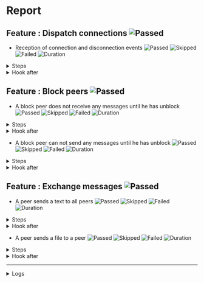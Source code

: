 # Report

## Feature : Dispatch connections ![Passed](https://img.shields.io/badge/Passed-green)

- Reception of connection and disconnection events ![Passed](https://img.shields.io/badge/18-Passed-green) ![Skipped](https://img.shields.io/badge/0-Skipped-yellow) ![Failed](https://img.shields.io/badge/0-Failed-red) ![Duration](https://img.shields.io/badge/122s-951ms-blue)

<details>
<summary>Steps</summary>

  - the following peers are started (line 4) ![Passed](https://img.shields.io/badge/Passed-green) ![Duration](https://img.shields.io/badge/0s-307ms-blue)
  - the peer "P1" connects to "P0" (line 10) ![Passed](https://img.shields.io/badge/Passed-green) ![Duration](https://img.shields.io/badge/0s-22ms-blue)
  - the peer "P0" receives (line 11) ![Passed](https://img.shields.io/badge/Passed-green) ![Duration](https://img.shields.io/badge/0s-3ms-blue)
  - the peer "P1" receives (line 14) ![Passed](https://img.shields.io/badge/Passed-green) ![Duration](https://img.shields.io/badge/0s-15ms-blue)
  - the peer "P2" connects to "P0" (line 17) ![Passed](https://img.shields.io/badge/Passed-green) ![Duration](https://img.shields.io/badge/0s-2ms-blue)
  - the peer "P0" receives (line 18) ![Passed](https://img.shields.io/badge/Passed-green) ![Duration](https://img.shields.io/badge/0s-46ms-blue)
  - the peer "P1" receives (line 21) ![Passed](https://img.shields.io/badge/Passed-green) ![Duration](https://img.shields.io/badge/0s-11ms-blue)
  - the peer "P2" receives (line 24) ![Passed](https://img.shields.io/badge/Passed-green) ![Duration](https://img.shields.io/badge/0s-7ms-blue)
  - the peer "P3" connects to "P0" (line 28) ![Passed](https://img.shields.io/badge/Passed-green) ![Duration](https://img.shields.io/badge/0s-15ms-blue)
  - the peer "P0" receives (line 29) ![Passed](https://img.shields.io/badge/Passed-green) ![Duration](https://img.shields.io/badge/0s-21ms-blue)
  - the peer "P1" receives (line 32) ![Passed](https://img.shields.io/badge/Passed-green) ![Duration](https://img.shields.io/badge/30s-102ms-blue)
  - the peer "P2" receives (line 35) ![Passed](https://img.shields.io/badge/Passed-green) ![Duration](https://img.shields.io/badge/0s-2ms-blue)
  - the peer "P3" receives (line 38) ![Passed](https://img.shields.io/badge/Passed-green) ![Duration](https://img.shields.io/badge/2s-3ms-blue)
  - the peer "P2" disconnects (line 43) ![Passed](https://img.shields.io/badge/Passed-green) ![Duration](https://img.shields.io/badge/0s-8ms-blue)
  - the peer "P0" receives (line 44) ![Passed](https://img.shields.io/badge/Passed-green) ![Duration](https://img.shields.io/badge/30s-192ms-blue)
  - the peer "P1" receives (line 47) ![Passed](https://img.shields.io/badge/Passed-green) ![Duration](https://img.shields.io/badge/0s-3ms-blue)
  - the peer "P3" receives (line 50) ![Passed](https://img.shields.io/badge/Passed-green) ![Duration](https://img.shields.io/badge/0s-4ms-blue)
  - the peer "P2" receives (line 53) ![Passed](https://img.shields.io/badge/Passed-green) ![Duration](https://img.shields.io/badge/60s-181ms-blue)
</details>



<details>
<summary>Hook after</summary>

- ![Failed](https://img.shields.io/badge/Failed-red) ![Duration](https://img.shields.io/badge/30s-94ms-blue)

```
Unable to read errors
```
</details>



## Feature : Block peers ![Passed](https://img.shields.io/badge/Passed-green)

- A block peer does not receive any messages until he has unblock ![Passed](https://img.shields.io/badge/17-Passed-green) ![Skipped](https://img.shields.io/badge/0-Skipped-yellow) ![Failed](https://img.shields.io/badge/0-Failed-red) ![Duration](https://img.shields.io/badge/62s-761ms-blue)

<details>
<summary>Steps</summary>

  - the following peers are started (line 4) ![Passed](https://img.shields.io/badge/Passed-green) ![Duration](https://img.shields.io/badge/0s-300ms-blue)
  - the peer "P1" connects to "P0" (line 9) ![Passed](https://img.shields.io/badge/Passed-green) ![Duration](https://img.shields.io/badge/0s-21ms-blue)
  - the peer "P1" receives (line 10) ![Passed](https://img.shields.io/badge/Passed-green) ![Duration](https://img.shields.io/badge/0s-3ms-blue)
  - the peer "P0" receives (line 13) ![Passed](https://img.shields.io/badge/Passed-green) ![Duration](https://img.shields.io/badge/0s-15ms-blue)
  - the peer "P2" connects to "P0" (line 16) ![Passed](https://img.shields.io/badge/Passed-green) ![Duration](https://img.shields.io/badge/0s-6ms-blue)
  - the peer "P1" receives (line 17) ![Passed](https://img.shields.io/badge/Passed-green) ![Duration](https://img.shields.io/badge/0s-42ms-blue)
  - the peer "P0" receives (line 20) ![Passed](https://img.shields.io/badge/Passed-green) ![Duration](https://img.shields.io/badge/0s-11ms-blue)
  - the peer "P2" receives (line 23) ![Passed](https://img.shields.io/badge/Passed-green) ![Duration](https://img.shields.io/badge/0s-7ms-blue)
  - the peer "P1" blocks the peer "P2" (line 27) ![Passed](https://img.shields.io/badge/Passed-green) ![Duration](https://img.shields.io/badge/0s-17ms-blue)
  - the peer "P2" receives (line 28) ![Passed](https://img.shields.io/badge/Passed-green) ![Duration](https://img.shields.io/badge/0s-18ms-blue)
  - the peer "P1" sends "I am a peer" to "all" (line 31) ![Passed](https://img.shields.io/badge/Passed-green) ![Duration](https://img.shields.io/badge/30s-102ms-blue)
  - the peer "P0" receives (line 32) ![Passed](https://img.shields.io/badge/Passed-green) ![Duration](https://img.shields.io/badge/1s-3ms-blue)
  - the peer "P2" does not receives (line 35) ![Passed](https://img.shields.io/badge/Passed-green) ![Duration](https://img.shields.io/badge/1s-4ms-blue)
  - the peer "P1" unblocks the peer "P2" (line 38) ![Passed](https://img.shields.io/badge/Passed-green) ![Duration](https://img.shields.io/badge/30s-196ms-blue)
  - the peer "P2" receives (line 39) ![Passed](https://img.shields.io/badge/Passed-green) ![Duration](https://img.shields.io/badge/0s-2ms-blue)
  - the peer "P1" sends "Hello" to "all" (line 42) ![Passed](https://img.shields.io/badge/Passed-green) ![Duration](https://img.shields.io/badge/0s-5ms-blue)
  - the peer "P2" receives (line 43) ![Passed](https://img.shields.io/badge/Passed-green) ![Duration](https://img.shields.io/badge/0s-1ms-blue)
</details>



<details>
<summary>Hook after</summary>

- ![Failed](https://img.shields.io/badge/Failed-red) ![Duration](https://img.shields.io/badge/90s-275ms-blue)

```
Unable to read errors
```
</details>


- A block peer can not send any messages until he has unblock ![Passed](https://img.shields.io/badge/17-Passed-green) ![Skipped](https://img.shields.io/badge/0-Skipped-yellow) ![Failed](https://img.shields.io/badge/0-Failed-red) ![Duration](https://img.shields.io/badge/92s-850ms-blue)

<details>
<summary>Steps</summary>

  - the following peers are started (line 48) ![Passed](https://img.shields.io/badge/Passed-green) ![Duration](https://img.shields.io/badge/0s-300ms-blue)
  - the peer "P1" connects to "P0" (line 53) ![Passed](https://img.shields.io/badge/Passed-green) ![Duration](https://img.shields.io/badge/0s-20ms-blue)
  - the peer "P1" receives (line 54) ![Passed](https://img.shields.io/badge/Passed-green) ![Duration](https://img.shields.io/badge/0s-4ms-blue)
  - the peer "P0" receives (line 57) ![Passed](https://img.shields.io/badge/Passed-green) ![Duration](https://img.shields.io/badge/0s-14ms-blue)
  - the peer "P2" connects to "P0" (line 60) ![Passed](https://img.shields.io/badge/Passed-green) ![Duration](https://img.shields.io/badge/0s-28ms-blue)
  - the peer "P1" receives (line 61) ![Passed](https://img.shields.io/badge/Passed-green) ![Duration](https://img.shields.io/badge/0s-20ms-blue)
  - the peer "P0" receives (line 64) ![Passed](https://img.shields.io/badge/Passed-green) ![Duration](https://img.shields.io/badge/0s-13ms-blue)
  - the peer "P2" receives (line 67) ![Passed](https://img.shields.io/badge/Passed-green) ![Duration](https://img.shields.io/badge/0s-8ms-blue)
  - the peer "P2" blocks the peer "P1" (line 71) ![Passed](https://img.shields.io/badge/Passed-green) ![Duration](https://img.shields.io/badge/0s-18ms-blue)
  - the peer "P1" receives (line 72) ![Passed](https://img.shields.io/badge/Passed-green) ![Duration](https://img.shields.io/badge/0s-14ms-blue)
  - the peer "P1" sends "I am a peer" to "all" (line 75) ![Passed](https://img.shields.io/badge/Passed-green) ![Duration](https://img.shields.io/badge/30s-102ms-blue)
  - the peer "P0" receives (line 76) ![Passed](https://img.shields.io/badge/Passed-green) ![Duration](https://img.shields.io/badge/0s-1ms-blue)
  - the peer "P2" does not receives (line 79) ![Passed](https://img.shields.io/badge/Passed-green) ![Duration](https://img.shields.io/badge/2s-6ms-blue)
  - the peer "P2" unblocks the peer "P1" (line 82) ![Passed](https://img.shields.io/badge/Passed-green) ![Duration](https://img.shields.io/badge/30s-195ms-blue)
  - the peer "P1" receives (line 83) ![Passed](https://img.shields.io/badge/Passed-green) ![Duration](https://img.shields.io/badge/0s-1ms-blue)
  - the peer "P1" sends "Hello" to "all" (line 86) ![Passed](https://img.shields.io/badge/Passed-green) ![Duration](https://img.shields.io/badge/0s-3ms-blue)
  - the peer "P2" receives (line 87) ![Passed](https://img.shields.io/badge/Passed-green) ![Duration](https://img.shields.io/badge/30s-94ms-blue)
</details>



<details>
<summary>Hook after</summary>

- ![Failed](https://img.shields.io/badge/Failed-red) ![Duration](https://img.shields.io/badge/60s-184ms-blue)

```
Unable to read errors
```
</details>



## Feature : Exchange messages ![Passed](https://img.shields.io/badge/Passed-green)

- A peer sends a text to all peers ![Passed](https://img.shields.io/badge/13-Passed-green) ![Skipped](https://img.shields.io/badge/0-Skipped-yellow) ![Failed](https://img.shields.io/badge/0-Failed-red) ![Duration](https://img.shields.io/badge/32s-558ms-blue)

<details>
<summary>Steps</summary>

  - the following peers are started (line 4) ![Passed](https://img.shields.io/badge/Passed-green) ![Duration](https://img.shields.io/badge/0s-299ms-blue)
  - the peer "P1" connects to "P0" (line 10) ![Passed](https://img.shields.io/badge/Passed-green) ![Duration](https://img.shields.io/badge/0s-20ms-blue)
  - the peer "P0" receives (line 11) ![Passed](https://img.shields.io/badge/Passed-green) ![Duration](https://img.shields.io/badge/0s-3ms-blue)
  - the peer "P2" connects to "P0" (line 14) ![Passed](https://img.shields.io/badge/Passed-green) ![Duration](https://img.shields.io/badge/0s-15ms-blue)
  - the peer "P0" receives (line 15) ![Passed](https://img.shields.io/badge/Passed-green) ![Duration](https://img.shields.io/badge/0s-28ms-blue)
  - the peer "P3" connects to "P0" (line 18) ![Passed](https://img.shields.io/badge/Passed-green) ![Duration](https://img.shields.io/badge/0s-21ms-blue)
  - the peer "P0" receives (line 19) ![Passed](https://img.shields.io/badge/Passed-green) ![Duration](https://img.shields.io/badge/0s-14ms-blue)
  - the peer "P2" receives (line 22) ![Passed](https://img.shields.io/badge/Passed-green) ![Duration](https://img.shields.io/badge/0s-4ms-blue)
  - the peer "P3" receives (line 27) ![Passed](https://img.shields.io/badge/Passed-green) ![Duration](https://img.shields.io/badge/0s-20ms-blue)
  - the peer "P1" sends "Hello all" to "all" (line 32) ![Passed](https://img.shields.io/badge/Passed-green) ![Duration](https://img.shields.io/badge/0s-19ms-blue)
  - the peer "P0" receives (line 33) ![Passed](https://img.shields.io/badge/Passed-green) ![Duration](https://img.shields.io/badge/30s-98ms-blue)
  - the peer "P2" receives (line 36) ![Passed](https://img.shields.io/badge/Passed-green) ![Duration](https://img.shields.io/badge/2s-5ms-blue)
  - the peer "P3" receives (line 39) ![Passed](https://img.shields.io/badge/Passed-green) ![Duration](https://img.shields.io/badge/0s-6ms-blue)
</details>



<details>
<summary>Hook after</summary>

- ![Failed](https://img.shields.io/badge/Failed-red) ![Duration](https://img.shields.io/badge/30s-192ms-blue)

```
Unable to read errors
```
</details>


- A peer sends a file to a peer ![Passed](https://img.shields.io/badge/11-Passed-green) ![Skipped](https://img.shields.io/badge/0-Skipped-yellow) ![Failed](https://img.shields.io/badge/0-Failed-red) ![Duration](https://img.shields.io/badge/0s-447ms-blue)

<details>
<summary>Steps</summary>

  - the following peers are started (line 44) ![Passed](https://img.shields.io/badge/Passed-green) ![Duration](https://img.shields.io/badge/0s-296ms-blue)
  - the peer "P1" connects to "P0" (line 50) ![Passed](https://img.shields.io/badge/Passed-green) ![Duration](https://img.shields.io/badge/0s-2ms-blue)
  - the peer "P0" receives (line 51) ![Passed](https://img.shields.io/badge/Passed-green) ![Duration](https://img.shields.io/badge/0s-20ms-blue)
  - the peer "P2" connects to "P0" (line 54) ![Passed](https://img.shields.io/badge/Passed-green) ![Duration](https://img.shields.io/badge/0s-3ms-blue)
  - the peer "P0" receives (line 55) ![Passed](https://img.shields.io/badge/Passed-green) ![Duration](https://img.shields.io/badge/0s-14ms-blue)
  - the peer "P3" connects to "P0" (line 58) ![Passed](https://img.shields.io/badge/Passed-green) ![Duration](https://img.shields.io/badge/0s-29ms-blue)
  - the peer "P0" receives (line 59) ![Passed](https://img.shields.io/badge/Passed-green) ![Duration](https://img.shields.io/badge/0s-21ms-blue)
  - the peer "P2" receives (line 62) ![Passed](https://img.shields.io/badge/Passed-green) ![Duration](https://img.shields.io/badge/0s-14ms-blue)
  - the peer "P3" receives (line 67) ![Passed](https://img.shields.io/badge/Passed-green) ![Duration](https://img.shields.io/badge/0s-14ms-blue)
  - the peer "P2" sends "file:/tests/test.txt" to "P1" (line 72) ![Passed](https://img.shields.io/badge/Passed-green) ![Duration](https://img.shields.io/badge/0s-22ms-blue)
  - the peer "P1" receives (line 73) ![Passed](https://img.shields.io/badge/Passed-green) ![Duration](https://img.shields.io/badge/0s-7ms-blue)
</details>



<details>
<summary>Hook after</summary>

- ![Failed](https://img.shields.io/badge/Failed-red) ![Duration](https://img.shields.io/badge/30s-97ms-blue)

```
Unable to read errors
```
</details>


---


<details>
<summary>Logs</summary>

```
  2023-10-31T10:27:26.436398Z  INFO rudp2plib::thread: Peer started on port 9000.
    at rudp2p/src/thread.rs:93

  2023-10-31T10:27:26.436800Z  INFO rudp2plib::thread: Peer started on port 9001.
    at rudp2p/src/thread.rs:93

  2023-10-31T10:27:26.439298Z  INFO rudp2plib::thread: Peer started on port 9002.
    at rudp2p/src/thread.rs:93

  2023-10-31T10:27:26.513408Z  INFO rudp2plib::thread: Peer started on port 9100.
    at rudp2p/src/thread.rs:93

  2023-10-31T10:27:26.514655Z  INFO rudp2plib::thread: Peer started on port 9003.
    at rudp2p/src/thread.rs:93

  2023-10-31T10:27:26.516712Z  INFO rudp2plib::thread: Peer started on port 9101.
    at rudp2p/src/thread.rs:93

  2023-10-31T10:27:26.516990Z  INFO rudp2plib::thread: Peer started on port 9102.
    at rudp2p/src/thread.rs:93

  2023-10-31T10:27:26.519443Z  INFO rudp2plib::thread: Peer started on port 9200.
    at rudp2p/src/thread.rs:93

  2023-10-31T10:27:26.519539Z  INFO rudp2plib::thread: Peer started on port 9201.
    at rudp2p/src/thread.rs:93

  2023-10-31T10:27:26.576455Z  INFO rudp2plib::thread: Peer started on port 9300.
    at rudp2p/src/thread.rs:93

  2023-10-31T10:27:26.578241Z  INFO rudp2plib::thread: Peer started on port 9202.
    at rudp2p/src/thread.rs:93

  2023-10-31T10:27:26.650254Z  INFO rudp2plib::thread: Peer started on port 9302.
    at rudp2p/src/thread.rs:93

  2023-10-31T10:27:26.651759Z  INFO rudp2plib::thread: Peer started on port 9301.
    at rudp2p/src/thread.rs:93

  2023-10-31T10:27:26.653956Z  INFO rudp2plib::thread: Peer started on port 9303.
    at rudp2p/src/thread.rs:93

  2023-10-31T10:27:26.725489Z  INFO rudp2plib::thread: Peer started on port 9401.
    at rudp2p/src/thread.rs:93

  2023-10-31T10:27:26.727116Z  INFO rudp2plib::thread: Peer started on port 9400.
    at rudp2p/src/thread.rs:93

  2023-10-31T10:27:26.728134Z  INFO rudp2plib::thread: Peer started on port 9402.
    at rudp2p/src/thread.rs:93

  2023-10-31T10:27:26.729952Z  INFO rudp2plib::thread: Peer started on port 9403.
    at rudp2p/src/thread.rs:93

  2023-10-31T10:27:26.885279Z  INFO rudp2plib::thread: Peer stopped on port 9400.
    at rudp2p/src/thread.rs:126

  2023-10-31T10:27:26.887008Z  INFO rudp2plib::thread: Peer stopped on port 9403.
    at rudp2p/src/thread.rs:126

  2023-10-31T10:27:26.887713Z  INFO rudp2plib::thread: Peer stopped on port 9402.
    at rudp2p/src/thread.rs:126

  2023-10-31T10:27:58.992091Z  INFO rudp2plib::thread: Peer stopped on port 9302.
    at rudp2p/src/thread.rs:126

  2023-10-31T10:27:59.092447Z  INFO rudp2plib::thread: Peer stopped on port 9303.
    at rudp2p/src/thread.rs:126

  2023-10-31T10:28:29.192514Z  INFO rudp2plib::thread: Peer stopped on port 9101.
    at rudp2p/src/thread.rs:126

  2023-10-31T10:28:59.283420Z  INFO rudp2plib::thread: Peer stopped on port 9200.
    at rudp2p/src/thread.rs:126

  2023-10-31T10:29:29.375512Z  INFO rudp2plib::thread: Peer stopped on port 9000.
    at rudp2p/src/thread.rs:126

  2023-10-31T10:29:29.376158Z  INFO rudp2plib::thread: Peer stopped on port 9002.
    at rudp2p/src/thread.rs:126

  2023-10-31T10:29:29.378231Z  INFO rudp2plib::thread: Peer stopped on port 9003.
    at rudp2p/src/thread.rs:126

  2023-10-31T10:27:26.436398Z  INFO rudp2plib::thread: Peer started on port 9000.
    at rudp2p/src/thread.rs:93

  2023-10-31T10:27:26.436800Z  INFO rudp2plib::thread: Peer started on port 9001.
    at rudp2p/src/thread.rs:93

  2023-10-31T10:27:26.439298Z  INFO rudp2plib::thread: Peer started on port 9002.
    at rudp2p/src/thread.rs:93

  2023-10-31T10:27:26.513408Z  INFO rudp2plib::thread: Peer started on port 9100.
    at rudp2p/src/thread.rs:93

  2023-10-31T10:27:26.514655Z  INFO rudp2plib::thread: Peer started on port 9003.
    at rudp2p/src/thread.rs:93

  2023-10-31T10:27:26.516712Z  INFO rudp2plib::thread: Peer started on port 9101.
    at rudp2p/src/thread.rs:93

  2023-10-31T10:27:26.516990Z  INFO rudp2plib::thread: Peer started on port 9102.
    at rudp2p/src/thread.rs:93

  2023-10-31T10:27:26.519443Z  INFO rudp2plib::thread: Peer started on port 9200.
    at rudp2p/src/thread.rs:93

  2023-10-31T10:27:26.519539Z  INFO rudp2plib::thread: Peer started on port 9201.
    at rudp2p/src/thread.rs:93

  2023-10-31T10:27:26.576455Z  INFO rudp2plib::thread: Peer started on port 9300.
    at rudp2p/src/thread.rs:93

  2023-10-31T10:27:26.578241Z  INFO rudp2plib::thread: Peer started on port 9202.
    at rudp2p/src/thread.rs:93

  2023-10-31T10:27:26.650254Z  INFO rudp2plib::thread: Peer started on port 9302.
    at rudp2p/src/thread.rs:93

  2023-10-31T10:27:26.651759Z  INFO rudp2plib::thread: Peer started on port 9301.
    at rudp2p/src/thread.rs:93

  2023-10-31T10:27:26.653956Z  INFO rudp2plib::thread: Peer started on port 9303.
    at rudp2p/src/thread.rs:93

  2023-10-31T10:27:26.725489Z  INFO rudp2plib::thread: Peer started on port 9401.
    at rudp2p/src/thread.rs:93

  2023-10-31T10:27:26.727116Z  INFO rudp2plib::thread: Peer started on port 9400.
    at rudp2p/src/thread.rs:93

  2023-10-31T10:27:26.728134Z  INFO rudp2plib::thread: Peer started on port 9402.
    at rudp2p/src/thread.rs:93

  2023-10-31T10:27:26.729952Z  INFO rudp2plib::thread: Peer started on port 9403.
    at rudp2p/src/thread.rs:93

  2023-10-31T10:27:26.885279Z  INFO rudp2plib::thread: Peer stopped on port 9400.
    at rudp2p/src/thread.rs:126

  2023-10-31T10:27:26.887008Z  INFO rudp2plib::thread: Peer stopped on port 9403.
    at rudp2p/src/thread.rs:126

  2023-10-31T10:27:26.887713Z  INFO rudp2plib::thread: Peer stopped on port 9402.
    at rudp2p/src/thread.rs:126

  2023-10-31T10:27:58.992091Z  INFO rudp2plib::thread: Peer stopped on port 9302.
    at rudp2p/src/thread.rs:126

  2023-10-31T10:27:59.092447Z  INFO rudp2plib::thread: Peer stopped on port 9303.
    at rudp2p/src/thread.rs:126

  2023-10-31T10:28:29.192514Z  INFO rudp2plib::thread: Peer stopped on port 9101.
    at rudp2p/src/thread.rs:126

  2023-10-31T10:28:59.283420Z  INFO rudp2plib::thread: Peer stopped on port 9200.
    at rudp2p/src/thread.rs:126

  2023-10-31T10:29:29.375512Z  INFO rudp2plib::thread: Peer stopped on port 9000.
    at rudp2p/src/thread.rs:126

  2023-10-31T10:29:29.376158Z  INFO rudp2plib::thread: Peer stopped on port 9002.
    at rudp2p/src/thread.rs:126

  2023-10-31T10:29:29.378231Z  INFO rudp2plib::thread: Peer stopped on port 9003.
    at rudp2p/src/thread.rs:126

  2023-10-31T10:27:26.436398Z  INFO rudp2plib::thread: Peer started on port 9000.
    at rudp2p/src/thread.rs:93

  2023-10-31T10:27:26.436800Z  INFO rudp2plib::thread: Peer started on port 9001.
    at rudp2p/src/thread.rs:93

  2023-10-31T10:27:26.439298Z  INFO rudp2plib::thread: Peer started on port 9002.
    at rudp2p/src/thread.rs:93

  2023-10-31T10:27:26.513408Z  INFO rudp2plib::thread: Peer started on port 9100.
    at rudp2p/src/thread.rs:93

  2023-10-31T10:27:26.514655Z  INFO rudp2plib::thread: Peer started on port 9003.
    at rudp2p/src/thread.rs:93

  2023-10-31T10:27:26.516712Z  INFO rudp2plib::thread: Peer started on port 9101.
    at rudp2p/src/thread.rs:93

  2023-10-31T10:27:26.516990Z  INFO rudp2plib::thread: Peer started on port 9102.
    at rudp2p/src/thread.rs:93

  2023-10-31T10:27:26.519443Z  INFO rudp2plib::thread: Peer started on port 9200.
    at rudp2p/src/thread.rs:93

  2023-10-31T10:27:26.519539Z  INFO rudp2plib::thread: Peer started on port 9201.
    at rudp2p/src/thread.rs:93

  2023-10-31T10:27:26.576455Z  INFO rudp2plib::thread: Peer started on port 9300.
    at rudp2p/src/thread.rs:93

  2023-10-31T10:27:26.578241Z  INFO rudp2plib::thread: Peer started on port 9202.
    at rudp2p/src/thread.rs:93

  2023-10-31T10:27:26.650254Z  INFO rudp2plib::thread: Peer started on port 9302.
    at rudp2p/src/thread.rs:93

  2023-10-31T10:27:26.651759Z  INFO rudp2plib::thread: Peer started on port 9301.
    at rudp2p/src/thread.rs:93

  2023-10-31T10:27:26.653956Z  INFO rudp2plib::thread: Peer started on port 9303.
    at rudp2p/src/thread.rs:93

  2023-10-31T10:27:26.725489Z  INFO rudp2plib::thread: Peer started on port 9401.
    at rudp2p/src/thread.rs:93

  2023-10-31T10:27:26.727116Z  INFO rudp2plib::thread: Peer started on port 9400.
    at rudp2p/src/thread.rs:93

  2023-10-31T10:27:26.728134Z  INFO rudp2plib::thread: Peer started on port 9402.
    at rudp2p/src/thread.rs:93

  2023-10-31T10:27:26.729952Z  INFO rudp2plib::thread: Peer started on port 9403.
    at rudp2p/src/thread.rs:93

  2023-10-31T10:27:26.885279Z  INFO rudp2plib::thread: Peer stopped on port 9400.
    at rudp2p/src/thread.rs:126

  2023-10-31T10:27:26.887008Z  INFO rudp2plib::thread: Peer stopped on port 9403.
    at rudp2p/src/thread.rs:126

  2023-10-31T10:27:26.887713Z  INFO rudp2plib::thread: Peer stopped on port 9402.
    at rudp2p/src/thread.rs:126

  2023-10-31T10:27:58.992091Z  INFO rudp2plib::thread: Peer stopped on port 9302.
    at rudp2p/src/thread.rs:126

  2023-10-31T10:27:59.092447Z  INFO rudp2plib::thread: Peer stopped on port 9303.
    at rudp2p/src/thread.rs:126

  2023-10-31T10:28:29.192514Z  INFO rudp2plib::thread: Peer stopped on port 9101.
    at rudp2p/src/thread.rs:126

  2023-10-31T10:28:59.283420Z  INFO rudp2plib::thread: Peer stopped on port 9200.
    at rudp2p/src/thread.rs:126

  2023-10-31T10:29:29.375512Z  INFO rudp2plib::thread: Peer stopped on port 9000.
    at rudp2p/src/thread.rs:126

  2023-10-31T10:29:29.376158Z  INFO rudp2plib::thread: Peer stopped on port 9002.
    at rudp2p/src/thread.rs:126

  2023-10-31T10:29:29.378231Z  INFO rudp2plib::thread: Peer stopped on port 9003.
    at rudp2p/src/thread.rs:126

  2023-10-31T10:27:26.436398Z  INFO rudp2plib::thread: Peer started on port 9000.
    at rudp2p/src/thread.rs:93

  2023-10-31T10:27:26.436800Z  INFO rudp2plib::thread: Peer started on port 9001.
    at rudp2p/src/thread.rs:93

  2023-10-31T10:27:26.439298Z  INFO rudp2plib::thread: Peer started on port 9002.
    at rudp2p/src/thread.rs:93

  2023-10-31T10:27:26.513408Z  INFO rudp2plib::thread: Peer started on port 9100.
    at rudp2p/src/thread.rs:93

  2023-10-31T10:27:26.514655Z  INFO rudp2plib::thread: Peer started on port 9003.
    at rudp2p/src/thread.rs:93

  2023-10-31T10:27:26.516712Z  INFO rudp2plib::thread: Peer started on port 9101.
    at rudp2p/src/thread.rs:93

  2023-10-31T10:27:26.516990Z  INFO rudp2plib::thread: Peer started on port 9102.
    at rudp2p/src/thread.rs:93

  2023-10-31T10:27:26.519443Z  INFO rudp2plib::thread: Peer started on port 9200.
    at rudp2p/src/thread.rs:93

  2023-10-31T10:27:26.519539Z  INFO rudp2plib::thread: Peer started on port 9201.
    at rudp2p/src/thread.rs:93

  2023-10-31T10:27:26.576455Z  INFO rudp2plib::thread: Peer started on port 9300.
    at rudp2p/src/thread.rs:93

  2023-10-31T10:27:26.578241Z  INFO rudp2plib::thread: Peer started on port 9202.
    at rudp2p/src/thread.rs:93

  2023-10-31T10:27:26.650254Z  INFO rudp2plib::thread: Peer started on port 9302.
    at rudp2p/src/thread.rs:93

  2023-10-31T10:27:26.651759Z  INFO rudp2plib::thread: Peer started on port 9301.
    at rudp2p/src/thread.rs:93

  2023-10-31T10:27:26.653956Z  INFO rudp2plib::thread: Peer started on port 9303.
    at rudp2p/src/thread.rs:93

  2023-10-31T10:27:26.725489Z  INFO rudp2plib::thread: Peer started on port 9401.
    at rudp2p/src/thread.rs:93

  2023-10-31T10:27:26.727116Z  INFO rudp2plib::thread: Peer started on port 9400.
    at rudp2p/src/thread.rs:93

  2023-10-31T10:27:26.728134Z  INFO rudp2plib::thread: Peer started on port 9402.
    at rudp2p/src/thread.rs:93

  2023-10-31T10:27:26.729952Z  INFO rudp2plib::thread: Peer started on port 9403.
    at rudp2p/src/thread.rs:93

  2023-10-31T10:27:26.885279Z  INFO rudp2plib::thread: Peer stopped on port 9400.
    at rudp2p/src/thread.rs:126

  2023-10-31T10:27:26.887008Z  INFO rudp2plib::thread: Peer stopped on port 9403.
    at rudp2p/src/thread.rs:126

  2023-10-31T10:27:26.887713Z  INFO rudp2plib::thread: Peer stopped on port 9402.
    at rudp2p/src/thread.rs:126

  2023-10-31T10:27:58.992091Z  INFO rudp2plib::thread: Peer stopped on port 9302.
    at rudp2p/src/thread.rs:126

  2023-10-31T10:27:59.092447Z  INFO rudp2plib::thread: Peer stopped on port 9303.
    at rudp2p/src/thread.rs:126

  2023-10-31T10:27:26.436398Z  INFO rudp2plib::thread: Peer started on port 9000.
    at rudp2p/src/thread.rs:93

  2023-10-31T10:27:26.436800Z  INFO rudp2plib::thread: Peer started on port 9001.
    at rudp2p/src/thread.rs:93

  2023-10-31T10:27:26.439298Z  INFO rudp2plib::thread: Peer started on port 9002.
    at rudp2p/src/thread.rs:93

  2023-10-31T10:27:26.513408Z  INFO rudp2plib::thread: Peer started on port 9100.
    at rudp2p/src/thread.rs:93

  2023-10-31T10:27:26.514655Z  INFO rudp2plib::thread: Peer started on port 9003.
    at rudp2p/src/thread.rs:93

  2023-10-31T10:27:26.516712Z  INFO rudp2plib::thread: Peer started on port 9101.
    at rudp2p/src/thread.rs:93

  2023-10-31T10:27:26.516990Z  INFO rudp2plib::thread: Peer started on port 9102.
    at rudp2p/src/thread.rs:93

  2023-10-31T10:27:26.519443Z  INFO rudp2plib::thread: Peer started on port 9200.
    at rudp2p/src/thread.rs:93

  2023-10-31T10:27:26.519539Z  INFO rudp2plib::thread: Peer started on port 9201.
    at rudp2p/src/thread.rs:93

  2023-10-31T10:27:26.576455Z  INFO rudp2plib::thread: Peer started on port 9300.
    at rudp2p/src/thread.rs:93

  2023-10-31T10:27:26.578241Z  INFO rudp2plib::thread: Peer started on port 9202.
    at rudp2p/src/thread.rs:93

  2023-10-31T10:27:26.650254Z  INFO rudp2plib::thread: Peer started on port 9302.
    at rudp2p/src/thread.rs:93

  2023-10-31T10:27:26.651759Z  INFO rudp2plib::thread: Peer started on port 9301.
    at rudp2p/src/thread.rs:93

  2023-10-31T10:27:26.653956Z  INFO rudp2plib::thread: Peer started on port 9303.
    at rudp2p/src/thread.rs:93

  2023-10-31T10:27:26.725489Z  INFO rudp2plib::thread: Peer started on port 9401.
    at rudp2p/src/thread.rs:93

  2023-10-31T10:27:26.727116Z  INFO rudp2plib::thread: Peer started on port 9400.
    at rudp2p/src/thread.rs:93

  2023-10-31T10:27:26.728134Z  INFO rudp2plib::thread: Peer started on port 9402.
    at rudp2p/src/thread.rs:93

  2023-10-31T10:27:26.729952Z  INFO rudp2plib::thread: Peer started on port 9403.
    at rudp2p/src/thread.rs:93

  2023-10-31T10:27:26.885279Z  INFO rudp2plib::thread: Peer stopped on port 9400.
    at rudp2p/src/thread.rs:126

  2023-10-31T10:27:26.887008Z  INFO rudp2plib::thread: Peer stopped on port 9403.
    at rudp2p/src/thread.rs:126

  2023-10-31T10:27:26.887713Z  INFO rudp2plib::thread: Peer stopped on port 9402.
    at rudp2p/src/thread.rs:126


```
</details>

